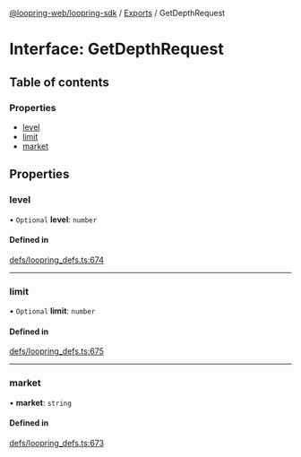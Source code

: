 [@loopring-web/loopring-sdk](../README.md) / [Exports](../modules.md) / GetDepthRequest

# Interface: GetDepthRequest

## Table of contents

### Properties

- [level](GetDepthRequest.md#level)
- [limit](GetDepthRequest.md#limit)
- [market](GetDepthRequest.md#market)

## Properties

### level

• `Optional` **level**: `number`

#### Defined in

[defs/loopring_defs.ts:674](https://github.com/Loopring/loopring_sdk/blob/9d83b66/src/defs/loopring_defs.ts#L674)

___

### limit

• `Optional` **limit**: `number`

#### Defined in

[defs/loopring_defs.ts:675](https://github.com/Loopring/loopring_sdk/blob/9d83b66/src/defs/loopring_defs.ts#L675)

___

### market

• **market**: `string`

#### Defined in

[defs/loopring_defs.ts:673](https://github.com/Loopring/loopring_sdk/blob/9d83b66/src/defs/loopring_defs.ts#L673)
